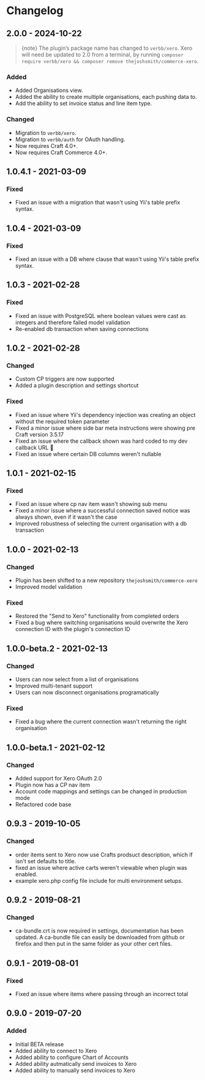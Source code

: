 # Changelog

## 2.0.0 - 2024-10-22
> {note} The plugin’s package name has changed to `verbb/xero`. Xero will need be updated to 2.0 from a terminal, by running `composer require verbb/xero && composer remove thejoshsmith/commerce-xero`.

### Added
- Added Organisations view.
- Added the ability to create multiple organisations, each pushing data to.
- Add the ability to set invoice status and line item type.

### Changed
- Migration to `verbb/xero`.
- Migration to `verbb/auth` for OAuth handling.
- Now requires Craft 4.0+.
- Now requires Craft Commerce 4.0+.

## 1.0.4.1 - 2021-03-09

### Fixed
- Fixed an issue with a migration that wasn't using Yii's table prefix syntax.

## 1.0.4 - 2021-03-09
### Fixed
- Fixed an issue with a DB where clause that wasn't using Yii's table prefix syntax.

## 1.0.3 - 2021-02-28

### Fixed
- Fixed an issue with PostgreSQL where boolean values were cast as integers and therefore failed model validation
- Re-enabled db transaction when saving connections

## 1.0.2 - 2021-02-28

### Changed
- Custom CP triggers are now supported
- Added a plugin description and settings shortcut

### Fixed
- Fixed an issue where Yii's dependency injection was creating an object without the required token parameter
- Fixed a minor issue where side bar meta instructions were showing pre Craft version 3.5.17
- Fixed an issue where the callback shown was hard coded to my dev callback URL 🤦
- Fixed an issue where certain DB columns weren't nullable

## 1.0.1 - 2021-02-15

### Fixed
- Fixed an issue where cp nav item wasn't showing sub menu
- Fixed a minor issue where a successful connection saved notice was always shown, even if it wasn't the case
- Improved robustness of selecting the current organisation with a db transaction

## 1.0.0 - 2021-02-13

### Changed
- Plugin has been shifted to a new repository `thejoshsmith/commerce-xero`
- Improved model validation

### Fixed
- Restored the "Send to Xero" functionality from completed orders
- Fixed a bug where switching organisations would overwrite the Xero connection ID with the plugin's connection ID

## 1.0.0-beta.2 - 2021-02-13

### Changed
- Users can now select from a list of organisations
- Improved multi-tenant support
- Users can now disconnect organisations programatically

### Fixed
- Fixed a bug where the current connection wasn't returning the right organisation

## 1.0.0-beta.1 - 2021-02-12

### Changed
- Added support for Xero OAuth 2.0
- Plugin now has a CP nav item
- Account code mappings and settings can be changed in production mode
- Refactored code base

## 0.9.3 - 2019-10-05

### Changed
- order items sent to Xero now use Crafts prodsuct description, which if isn't set defaults to title.
- fixed an issue where active carts weren't viewable when plugin was enabled.
- example xero.php config file include for multi environment setups.

## 0.9.2 - 2019-08-21

### Changed
- ca-bundle.crt is now required in settings, documentation has been updated. A ca-bundle file can easily be downloaded from github or firefox and then put in the same folder as your other cert files.

## 0.9.1 - 2019-08-01

### Fixed
- Fixed an issue where items where passing through an incorrect total

## 0.9.0 - 2019-07-20

### Added
- Initial BETA release
- Added ability to connect to Xero
- Added ability to configure Chart of Accounts
- Added ability autmatically send invoices to Xero
- Added ability to manually send invoices to Xero